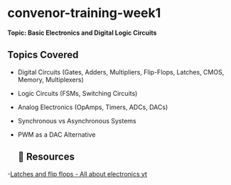 # convenor-training-week1

**Topic: Basic Electronics and Digital Logic Circuits**

##  Topics Covered

- Digital Circuits (Gates, Adders, Multipliers, Flip-Flops, Latches, CMOS, Memory, Multiplexers)
- Logic Circuits (FSMs, Switching Circuits)
- Analog Electronics (OpAmps, Timers, ADCs, DACs)
- Synchronous vs Asynchronous Systems
- PWM as a DAC Alternative

  ## 🔗 Resources

-[Latches and flip flops - All about electronics yt](https://youtu.be/LTtuYeSmJ2g?si=UNq8mINmK0RAwN_6)
